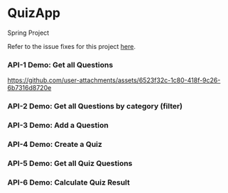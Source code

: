 # QuizApp
Spring Project

Refer to the issue fixes for this project [here](/Issue-Fixes.md).

### API-1 Demo: Get all Questions
https://github.com/user-attachments/assets/6523f32c-1c80-418f-9c26-6b7316d8720e

### API-2 Demo: Get all Questions by category (filter)

### API-3 Demo: Add a Question

### API-4 Demo: Create a Quiz

### API-5 Demo: Get all Quiz Questions

### API-6 Demo: Calculate Quiz Result

